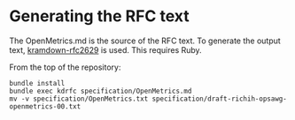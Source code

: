 # Generating the RFC text

The OpenMetrics.md is the source of the RFC text. To generate the output text,
[kramdown-rfc2629](https://github.com/cabo/kramdown-rfc2629) is used. This
requires Ruby.

From the top of the repository:

    bundle install
    bundle exec kdrfc specification/OpenMetrics.md
    mv -v specification/OpenMetrics.txt specification/draft-richih-opsawg-openmetrics-00.txt
